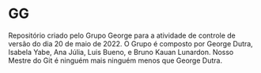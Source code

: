 # GG
Repositório criado pelo Grupo George para a atividade de controle de versão do dia 20 de maio de 2022. O Grupo é composto por George Dutra, Isabela Yabe, Ana Júlia, Luis Bueno, e Bruno Kauan Lunardon. Nosso Mestre do Git é ninguém mais ninguém menos que George Dutra.
